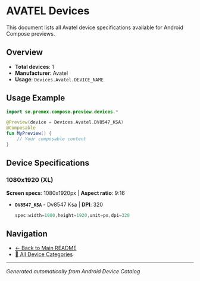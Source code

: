 # AVATEL Devices

This document lists all Avatel device specifications available for Android Compose previews.

## Overview

- **Total devices**: 1
- **Manufacturer**: Avatel
- **Usage**: `Devices.Avatel.DEVICE_NAME`

## Usage Example

```kotlin
import se.premex.compose.preview.devices.*

@Preview(device = Devices.Avatel.DV8547_KSA)
@Composable
fun MyPreview() {
    // Your composable content
}
```

## Device Specifications

### 1080x1920 (XL)

**Screen specs**: 1080x1920px | **Aspect ratio**: 9:16

- **`DV8547_KSA`** - Dv8547 Ksa | **DPI**: 320
  ```kotlin
  spec:width=1080,height=1920,unit=px,dpi=320
  ```

## Navigation

- [← Back to Main README](../../README.md)
- [📱 All Device Categories](../README.md)

---
*Generated automatically from Android Device Catalog*
